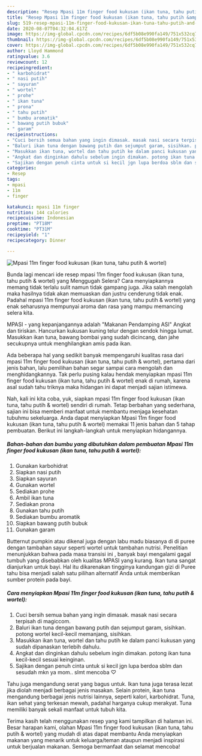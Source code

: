 ```yaml
---
description: "Resep Mpasi 11m finger food kukusan (ikan tuna, tahu putih &amp;amp; wortel) | Langkah Membuat Mpasi 11m finger food kukusan (ikan tuna, tahu putih &amp;amp; wortel) Yang Enak Banget"
title: "Resep Mpasi 11m finger food kukusan (ikan tuna, tahu putih &amp;amp; wortel) | Langkah Membuat Mpasi 11m finger food kukusan (ikan tuna, tahu putih &amp;amp; wortel) Yang Enak Banget"
slug: 519-resep-mpasi-11m-finger-food-kukusan-ikan-tuna-tahu-putih-and-amp-wortel-langkah-membuat-mpasi-11m-finger-food-kukusan-ikan-tuna-tahu-putih-and-amp-wortel-yang-enak-banget
date: 2020-08-07T04:32:04.617Z
image: https://img-global.cpcdn.com/recipes/6df5b08e990fa149/751x532cq70/mpasi-11m-finger-food-kukusan-ikan-tuna-tahu-putih-wortel-foto-resep-utama.jpg
thumbnail: https://img-global.cpcdn.com/recipes/6df5b08e990fa149/751x532cq70/mpasi-11m-finger-food-kukusan-ikan-tuna-tahu-putih-wortel-foto-resep-utama.jpg
cover: https://img-global.cpcdn.com/recipes/6df5b08e990fa149/751x532cq70/mpasi-11m-finger-food-kukusan-ikan-tuna-tahu-putih-wortel-foto-resep-utama.jpg
author: Lloyd Hammond
ratingvalue: 3.6
reviewcount: 12
recipeingredient:
- " karbohidrat"
- " nasi putih"
- " sayuran"
- " wortel"
- " prohe"
- " ikan tuna"
- " prona"
- " tahu putih"
- " bumbu aromatik"
- " bawang putih bubuk"
- " garam"
recipeinstructions:
- "Cuci bersih semua bahan yang ingin dimasak. masak nasi secara terpisah di magiccom."
- "Baluri ikan tuna dengan bawang putih dan sejumput garam, sisihkan. potong wortel kecil-kecil memanjang, sisihkan."
- "Masukkan ikan tuna, wortel dan tahu putih ke dalam panci kukusan yang sudah dipanaskan terlebih dahulu."
- "Angkat dan dinginkan dahulu sebelum ingin dimakan. potong ikan tuna kecil-kecil sesuai keinginan."
- "Sajikan dengan penuh cinta untuk si kecil jgn lupa berdoa sblm dan sesudah mkn ya mom.. slmt mencoba ♡"
categories:
- Resep
tags:
- mpasi
- 11m
- finger

katakunci: mpasi 11m finger 
nutrition: 144 calories
recipecuisine: Indonesian
preptime: "PT18M"
cooktime: "PT31M"
recipeyield: "1"
recipecategory: Dinner

---
```



![Mpasi 11m finger food kukusan (ikan tuna, tahu putih &amp; wortel)](https://img-global.cpcdn.com/recipes/6df5b08e990fa149/751x532cq70/mpasi-11m-finger-food-kukusan-ikan-tuna-tahu-putih-wortel-foto-resep-utama.jpg)

Bunda lagi mencari ide resep mpasi 11m finger food kukusan (ikan tuna, tahu putih &amp; wortel) yang Menggugah Selera? Cara menyiapkannya memang tidak terlalu sulit namun tidak gampang juga. Jika salah mengolah maka hasilnya tidak akan memuaskan dan justru cenderung tidak enak. Padahal mpasi 11m finger food kukusan (ikan tuna, tahu putih &amp; wortel) yang enak seharusnya mempunyai aroma dan rasa yang mampu memancing selera kita.

MPASI - yang kepanjangannya adalah &#34;Makanan Pendamping ASI&#34; Angkat dan tiriskan. Hancurkan kukusan kuning telur dengan sendok hingga lumat. Masukkan ikan tuna, bawang bombai yang sudah dicincang, dan jahe secukupnya untuk menghilangkan amis pada ikan.

Ada beberapa hal yang sedikit banyak mempengaruhi kualitas rasa dari mpasi 11m finger food kukusan (ikan tuna, tahu putih &amp; wortel), pertama dari jenis bahan, lalu pemilihan bahan segar sampai cara mengolah dan menghidangkannya. Tak perlu pusing kalau hendak menyiapkan mpasi 11m finger food kukusan (ikan tuna, tahu putih &amp; wortel) enak di rumah, karena asal sudah tahu triknya maka hidangan ini dapat menjadi sajian istimewa.


Nah, kali ini kita coba, yuk, siapkan mpasi 11m finger food kukusan (ikan tuna, tahu putih &amp; wortel) sendiri di rumah. Tetap berbahan yang sederhana, sajian ini bisa memberi manfaat untuk membantu menjaga kesehatan tubuhmu sekeluarga. Anda dapat menyiapkan Mpasi 11m finger food kukusan (ikan tuna, tahu putih &amp; wortel) memakai 11 jenis bahan dan 5 tahap pembuatan. Berikut ini langkah-langkah untuk menyiapkan hidangannya.

<!--inarticleads1-->

##### Bahan-bahan dan bumbu yang dibutuhkan dalam pembuatan Mpasi 11m finger food kukusan (ikan tuna, tahu putih &amp; wortel):

1. Gunakan  karbohidrat
1. Siapkan  nasi putih
1. Siapkan  sayuran
1. Gunakan  wortel
1. Sediakan  prohe
1. Ambil  ikan tuna
1. Sediakan  prona
1. Gunakan  tahu putih
1. Sediakan  bumbu aromatik
1. Siapkan  bawang putih bubuk
1. Gunakan  garam


Butternut pumpkin atau dikenal juga dengan labu madu biasanya di di puree dengan tambahan sayur seperti wortel untuk tambahan nutrisi. Penelitian menunjukkan bahwa pada masa transisi ini , banyak bayi mengalami gagal tumbuh yang disebabkan oleh kualitas MPASI yang kurang. Ikan tuna sangat dianjurkan untuk bayi. Hal itu dikarenakan tingginya kandungan gizi di Puree tahu bisa menjadi salah satu pilihan alternatif Anda untuk memberikan sumber protein pada bayi. 

<!--inarticleads2-->

##### Cara menyiapkan Mpasi 11m finger food kukusan (ikan tuna, tahu putih &amp; wortel):

1. Cuci bersih semua bahan yang ingin dimasak. masak nasi secara terpisah di magiccom.
1. Baluri ikan tuna dengan bawang putih dan sejumput garam, sisihkan. potong wortel kecil-kecil memanjang, sisihkan.
1. Masukkan ikan tuna, wortel dan tahu putih ke dalam panci kukusan yang sudah dipanaskan terlebih dahulu.
1. Angkat dan dinginkan dahulu sebelum ingin dimakan. potong ikan tuna kecil-kecil sesuai keinginan.
1. Sajikan dengan penuh cinta untuk si kecil jgn lupa berdoa sblm dan sesudah mkn ya mom.. slmt mencoba ♡


Tahu juga mengandung serat yang bagus untuk. Ikan tuna juga terasa lezat jika diolah menjadi berbagai jenis masakan. Selain protein, ikan tuna mengandung berbagai jenis nutrisi lainnya, seperti kalori, karbohidrat. Tuna, ikan sehat yang terkesan mewah, padahal harganya cukup merakyat. Tuna memiliki banyak sekali manfaat untuk tubuh kita. 

Terima kasih telah menggunakan resep yang kami tampilkan di halaman ini. Besar harapan kami, olahan Mpasi 11m finger food kukusan (ikan tuna, tahu putih &amp; wortel) yang mudah di atas dapat membantu Anda menyiapkan makanan yang menarik untuk keluarga/teman ataupun menjadi inspirasi untuk berjualan makanan. Semoga bermanfaat dan selamat mencoba!
